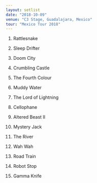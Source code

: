 ```yaml
---
layout: setlist
date: "2018-10-09"
venue: "C3 Stage, Guadalajara, Mexico"
tour: "Mexico Tour 2018"
---
```



 1. Rattlesnake

 2. Sleep Drifter

 3. Doom City

 4. Crumbling Castle

 5. The Fourth Colour

 6. Muddy Water

 7. The Lord of Lightning

 8. Cellophane

 9. Altered Beast II

10. Mystery Jack

11. The River

12. Wah Wah

13. Road Train

14. Robot Stop

15. Gamma Knife


